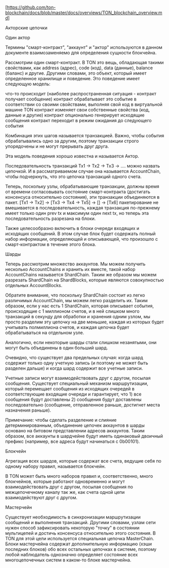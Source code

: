 [https://github.com/ton-blockchain/docs/blob/master/docs/overviews/TON_blockchain_overview.md]

Акторские цепочки

Один актор

Термины "смарт-контракт", "аккаунт" и "актор" используются в данном документе взаимозаменяемо для определения сущности блокчейна.

Рассмотрим один смарт-контракт. В TON это вещь, обладающая такими свойствами, как address (адрес), code (код), data (данные), balance (баланс) и другие. Другими словами, это объект, который имеет определенное хранилище и поведение. Это поведение имеет следующую модель:


что-то происходит (наиболее распространенная ситуация - контракт получает сообщение)
контракт обрабатывает это событие в соответствии со своими свойствами, выполняя свой код в виртуальной машине TON
контракт изменяет свои собственные свойства (код, данные и другие)
контракт опционально генерирует исходящие сообщения
контракт переходит в режим ожидания до следующего события


Комбинация этих шагов называется транзакцией. Важно, чтобы события обрабатывались одно за другим, поэтому транзакции строго упорядочены и не могут прерывать друг друга.

Эта модель поведения хорошо известна и называется Актор.

Последовательность транзакций Tx1 -> Tx2 -> Tx3 -> .... можно назвать цепочкой. И в рассматриваемом случае она называется AccountChain, чтобы подчеркнуть, что это цепочка транзакций одного счета.

Теперь, поскольку узлы, обрабатывающие транзакции, должны время от времени согласовывать состояние смарт-контракта (достигать консенсуса относительно состояния), эти транзакции объединяются в пакет. [Tx1 -> Tx2] -> [Tx3 -> Tx4 -> Tx5] -> [] -> [Tx6] пакетирование не вмешивается в последовательность, каждая транзакция по-прежнему имеет только один prev tx и максимум один next tx, но теперь эта последовательность разрезана на блоки.

Также целесообразно включить в блоки очереди входящих и исходящих сообщений. В этом случае блок будет содержать полный набор информации, определяющей и описывающей, что произошло с смарт-контрактом в течение этого блока. 

Шарды

Теперь рассмотрим множество аккаунтов. Мы можем получить несколько AccountChains и хранить их вместе, такой набор AccountChains называется ShardChain. Таким же образом мы можем разрезать ShardChain на ShardBlocks, которые являются совокупностью отдельных AccountBlocks.

Обратите внимание, что поскольку ShardChain состоит из легко различимых AccountChain, мы можем легко разделить их. Таким образом, если у нас есть 1 ShardChain, которая описывает события, происходящие с 1 миллионом счетов, и в ней слишком много транзакций в секунду для обработки и хранения одним узлом, мы просто разделим эту цепочку на две меньшие, каждая из которых будет учитывать полмиллиона счетов, и каждая цепочка будет обрабатываться на отдельном узле.

Аналогично, если некоторые шарды стали слишком незанятыми, они могут быть объединены в один больший шард.

Очевидно, что существует два предельных случая: когда шард содержит только одну учетную запись (и поэтому не может быть разделен дальше) и когда шард содержит все учетные записи.

Учетные записи могут взаимодействовать друг с другом, посылая сообщения. Существует специальный механизм маршрутизации, который перемещает сообщения из исходящих очередей в соответствующие входящие очереди и гарантирует, что 1) все сообщения будут доставлены 2) сообщения будут доставлены последовательно (сообщение, отправленное раньше, достигнет места назначения раньше).

Примечание: чтобы сделать разделение и слияние детерминированным, объединение цепочек аккаунтов в шарды основано на битовом представлении адресов аккаунтов. Таким образом, все аккаунты в шардчейне будут иметь одинаковый двоичный префикс (например, все адреса будут начинаться с 0b00101).

Блокчейн

Агрегация всех шардов, которые содержат все счета, ведущие себя по одному набору правил, называется блокчейн.

В TON может быть много наборов правил и, соответственно, много блокчейнов, которые работают одновременно и могут взаимодействовать друг с другом, посылая сообщения по межцепочечному каналу так же, как счета одной цепи взаимодействуют друг с другом.

Мастерчейн

Существует необходимость в синхронизации маршрутизации сообщений и выполнения транзакций. Другими словами, узлам сети нужен способ зафиксировать некоторую "точку" в состоянии мультицепей и достичь консенсуса относительно этого состояния. В TON для этой цели используется специальная цепочка MasterChain. Блоки мастерчейна содержат дополнительную информацию (хэши последних блоков) обо всех остальных цепочках в системе, поэтому любой наблюдатель однозначно определяет состояние всех многоцепочечных систем в каком-то блоке мастерчейна.